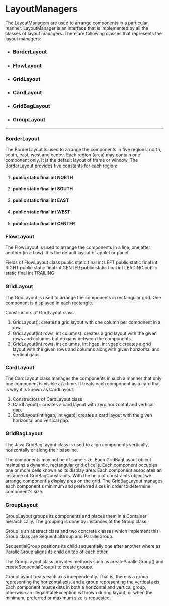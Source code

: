 # LayoutManagers
The LayoutManagers are used to arrange components in a particular manner. LayoutManager is an interface that is implemented by all the classes of layout managers. There are following classes that represents the layout managers:

* ### BorderLayout
+ ### FlowLayout
+ ### GridLayout
+ ### CardLayout
+ ### GridBagLayout
+ ### GroupLayout 
___




### BorderLayout
The BorderLayout is used to arrange the components in five regions: north, south, east, west and center. Each region (area) may contain one component only. It is the default layout of frame or window. The BorderLayout provides five constants for each region:

1. #### public static final int NORTH
1. #### public static final int SOUTH
1. #### public static final int EAST
1. #### public static final int WEST
1. #### public static final int CENTER



### FlowLayout
The FlowLayout is used to arrange the components in a line, one after another (in a flow). It is the default layout of applet or panel.

Fields of FlowLayout class
public static final int LEFT
public static final int RIGHT
public static final int CENTER
public static final int LEADING
public static final int TRAILING




### GridLayout
The GridLayout is used to arrange the components in rectangular grid. One component is displayed in each rectangle.

Constructors of GridLayout class
1. GridLayout(): creates a grid layout with one column per component in a row.
1. GridLayout(int rows, int columns): creates a grid layout with the given rows and columns but no gaps between the components.
1. GridLayout(int rows, int columns, int hgap, int vgap): creates a grid layout with the given rows and columns alongwith given horizontal and vertical gaps.




### CardLayout
The CardLayout class manages the components in such a manner that only one component is visible at a time. It treats each component as a card that is why it is known as CardLayout.

1. Constructors of CardLayout class
1. CardLayout(): creates a card layout with zero horizontal and vertical gap.
1. CardLayout(int hgap, int vgap): creates a card layout with the given horizontal and vertical gap.




### GridBagLayout
The Java GridBagLayout class is used to align components vertically, horizontally or along their baseline.

The components may not be of same size. Each GridBagLayout object maintains a dynamic, rectangular grid of cells. Each component occupies one or more cells known as its display area. Each component associates an instance of GridBagConstraints. With the help of constraints object we arrange component's display area on the grid. The GridBagLayout manages each component's minimum and preferred sizes in order to determine component's size.

### GroupLayout
GroupLayout groups its components and places them in a Container hierarchically. The grouping is done by instances of the Group class.

Group is an abstract class and two concrete classes which implement this Group class are SequentialGroup and ParallelGroup.

SequentialGroup positions its child sequentially one after another where as ParallelGroup aligns its child on top of each other.

The GroupLayout class provides methods such as createParallelGroup() and createSequentialGroup() to create groups.

GroupLayout treats each axis independently. That is, there is a group representing the horizontal axis, and a group representing the vertical axis. Each component must exists in both a horizontal and vertical group, otherwise an IllegalStateException is thrown during layout, or when the minimum, preferred or maximum size is requested.
